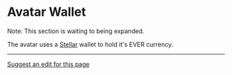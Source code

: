 # Avatar Wallet

Note: This section is waiting to  being expanded.

The avatar uses a [Stellar](https://www.stellar.org/) wallet to hold it's EVER currency.

- - - -
[Suggest an edit for this page](https://github.com/everlifeai/everlifeai.github.io/edit/master/docs/developer-resources/concepts/avatar-wallet.md)

